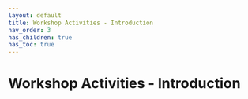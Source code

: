 ```yaml
---
layout: default
title: Workshop Activities - Introduction
nav_order: 3
has_children: true
has_toc: true
---
```

# Workshop Activities - Introduction

